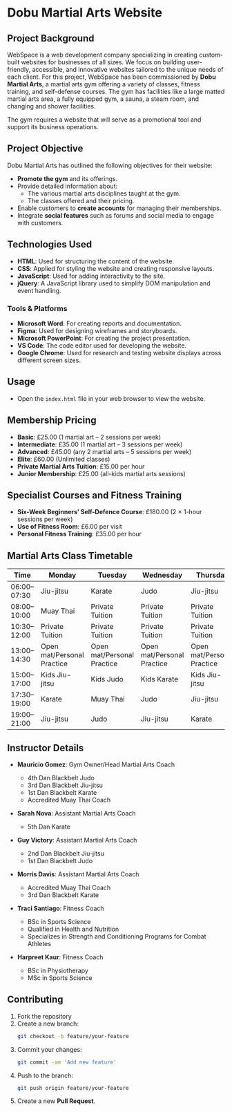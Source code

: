 # Dobu Martial Arts Website

## Project Background

WebSpace is a web development company specializing in creating custom-built websites for businesses of all sizes. We focus on building user-friendly, accessible, and innovative websites tailored to the unique needs of each client. For this project, WebSpace has been commissioned by **Dobu Martial Arts**, a martial arts gym offering a variety of classes, fitness training, and self-defense courses. The gym has facilities like a large matted martial arts area, a fully equipped gym, a sauna, a steam room, and changing and shower facilities.

The gym requires a website that will serve as a promotional tool and support its business operations.

## Project Objective

Dobu Martial Arts has outlined the following objectives for their website:
- **Promote the gym** and its offerings.
- Provide detailed information about:
  - The various martial arts disciplines taught at the gym.
  - The classes offered and their pricing.
- Enable customers to **create accounts** for managing their memberships.
- Integrate **social features** such as forums and social media to engage with customers.

## Technologies Used

- **HTML**: Used for structuring the content of the website.
- **CSS**: Applied for styling the website and creating responsive layouts.
- **JavaScript**: Used for adding interactivity to the site.
- **jQuery**: A JavaScript library used to simplify DOM manipulation and event handling.

### Tools & Platforms
- **Microsoft Word**: For creating reports and documentation.
- **Figma**: Used for designing wireframes and storyboards.
- **Microsoft PowerPoint**: For creating the project presentation.
- **VS Code**: The code editor used for developing the website.
- **Google Chrome**: Used for research and testing website displays across different screen sizes.

## Usage

- Open the `index.html` file in your web browser to view the website.

## Membership Pricing

- **Basic**: £25.00 (1 martial art – 2 sessions per week)
- **Intermediate**: £35.00 (1 martial art – 3 sessions per week)
- **Advanced**: £45.00 (any 2 martial arts – 5 sessions per week)
- **Elite**: £60.00 (Unlimited classes)
- **Private Martial Arts Tuition**: £15.00 per hour
- **Junior Membership**: £25.00 (all-kids martial arts sessions)

## Specialist Courses and Fitness Training

- **Six-Week Beginners’ Self-Defence Course**: £180.00 (2 × 1-hour sessions per week)
- **Use of Fitness Room**: £6.00 per visit
- **Personal Fitness Training**: £35.00 per hour

## Martial Arts Class Timetable

| Time          | Monday      | Tuesday    | Wednesday  | Thursday   | Friday     | Saturday   | Sunday     |
|---------------|-------------|------------|------------|------------|------------|------------|------------|
| 06:00–07:30   | Jiu-jitsu   | Karate     | Judo       | Jiu-jitsu  | Muay Thai  |            |            |
| 08:00–10:00   | Muay Thai   | Private Tuition | Private Tuition | Private Tuition | Jiu-jitsu  | Private Tuition | Private Tuition |
| 10:30–12:00   | Private Tuition | Private Tuition | Private Tuition | Private Tuition | Private Tuition | Judo | Karate |
| 13:00–14:30   | Open mat/Personal Practice | Open mat/Personal Practice | Open mat/Personal Practice | Open mat/Personal Practice | Open mat/Personal Practice | Karate | Judo |
| 15:00–17:00   | Kids Jiu-jitsu | Kids Judo | Kids Karate | Kids Jiu-jitsu | Kids Judo | Muay Thai | Jiu-jitsu |
| 17:30–19:00   | Karate     | Muay Thai  | Judo       | Jiu-jitsu  | Muay Thai  |            |            |
| 19:00–21:00   | Jiu-jitsu   | Judo       | Jiu-jitsu  | Karate     | Private Tuition |            |            |

## Instructor Details

- **Mauricio Gomez**: Gym Owner/Head Martial Arts Coach  
  - 4th Dan Blackbelt Judo  
  - 3rd Dan Blackbelt Jiu-jitsu  
  - 1st Dan Blackbelt Karate  
  - Accredited Muay Thai Coach

- **Sarah Nova**: Assistant Martial Arts Coach  
  - 5th Dan Karate

- **Guy Victory**: Assistant Martial Arts Coach  
  - 2nd Dan Blackbelt Jiu-jitsu  
  - 1st Dan Blackbelt Judo

- **Morris Davis**: Assistant Martial Arts Coach  
  - Accredited Muay Thai Coach  
  - 3rd Dan Blackbelt Karate

- **Traci Santiago**: Fitness Coach  
  - BSc in Sports Science  
  - Qualified in Health and Nutrition  
  - Specializes in Strength and Conditioning Programs for Combat Athletes

- **Harpreet Kaur**: Fitness Coach  
  - BSc in Physiotherapy  
  - MSc in Sports Science

## Contributing

1. Fork the repository
2. Create a new branch:
   ```bash
   git checkout -b feature/your-feature
   ```
3. Commit your changes:
   ```bash
   git commit -am 'Add new feature'
   ```
4. Push to the branch:
   ```bash
   git push origin feature/your-feature
   ```
5. Create a new **Pull Request**.
